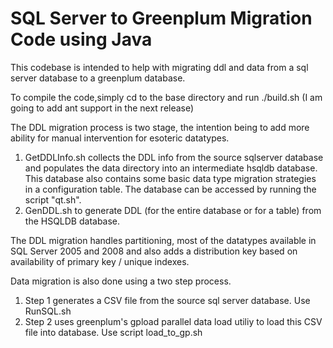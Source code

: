 # SQL Server to Greenplum Migration Code using Java

This codebase is intended to help with migrating ddl and data from a sql server database to a greenplum database.

To compile the code,simply cd to the base directory and run ./build.sh (I am going to add ant support in the next release)

The DDL migration process is two stage, the intention being to add more ability for manual intervention for esoteric datatypes.

1. GetDDLInfo.sh collects the DDL info from the source sqlserver database and populates the data directory into an intermediate hsqldb database.
This database also contains some basic data type migration strategies in a configuration table. The database can be accessed by running the script "qt.sh".
2. GenDDL.sh to generate DDL (for the entire database or for a table) from the HSQLDB database.

The DDL migration handles partitioning, most of the datatypes available in SQL Server 2005 and 2008 and also adds a distribution key based on availability of primary key / unique indexes.

Data migration is also done using a two step process.

1. Step 1 generates a CSV file from the source sql server database. Use RunSQL.sh
2. Step 2 uses greenplum's gpload parallel data load utiliy to load this CSV file into database. Use script load_to_gp.sh
